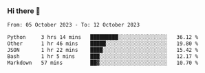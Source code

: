 ### Hi there 👋

<!--
**palaashatri/palaashatri** is a ✨ _special_ ✨ repository because its `README.md` (this file) appears on your GitHub profile.

Here are some ideas to get you started:

- 🔭 I’m currently working on ...
- 🌱 I’m currently learning ...
- 👯 I’m looking to collaborate on ...
- 🤔 I’m looking for help with ...
- 💬 Ask me about ...
- 📫 How to reach me: ...
- 😄 Pronouns: ...
- ⚡ Fun fact: ...
-->

<!--START_SECTION:waka-->

```txt
From: 05 October 2023 - To: 12 October 2023

Python     3 hrs 14 mins   █████████░░░░░░░░░░░░░░░░   36.12 %
Other      1 hr 46 mins    █████░░░░░░░░░░░░░░░░░░░░   19.80 %
JSON       1 hr 22 mins    ████░░░░░░░░░░░░░░░░░░░░░   15.42 %
Bash       1 hr 5 mins     ███░░░░░░░░░░░░░░░░░░░░░░   12.17 %
Markdown   57 mins         ██▓░░░░░░░░░░░░░░░░░░░░░░   10.70 %
```

<!--END_SECTION:waka-->
